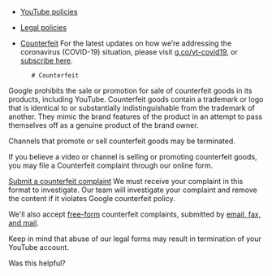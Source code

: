 * [YouTube policies](/youtube/topic/2803176?hl=en&ref_topic=6151248)
* [Legal policies](/youtube/topic/6154211?hl=en&ref_topic=2803176)
* [Counterfeit](/youtube/answer/6154227)
    For the latest updates on how we’re addressing the coronavirus (COVID-19) situation, please visit [g.co/yt-covid19](http://g.co/yt-covid19), or [subscribe here](https://support.google.com/youtube/thread/33987650?hl=en#action=subscribe).

         # Counterfeit

Google prohibits the sale or promotion for sale of counterfeit goods in its products, including YouTube. Counterfeit goods contain a trademark or logo that is identical to or substantially indistinguishable from the trademark of another. They mimic the brand features of the product in an attempt to pass themselves off as a genuine product of the brand owner.


Channels that promote or sell counterfeit goods may be terminated.


If you believe a video or channel is selling or promoting counterfeit goods, you may file a Counterfeit complaint through our online form.


[Submit a counterfeit complaint](https://support.google.com/youtube/contact/counterfeit_complaint)
We must receive your complaint in this format to investigate. Our team will investigate your complaint and remove the content if it violates Google counterfeit policy.


We'll also accept [free-form](https://support.google.com/youtube/answer/6154219) counterfeit complaints, submitted by [email, fax, and mail](https://support.google.com/youtube/answer/6154232).


Keep in mind that abuse of our legal forms may result in termination of your YouTube account.


   Was this helpful?